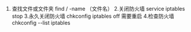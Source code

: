 1. 查找文件或文件夹  find / -name （文件名）
2.关闭防火墙 service iptables stop
3.永久关闭防火墙 chkconfig iptables off 需要重启
4.检查防火墙 chkconfig --list iptables